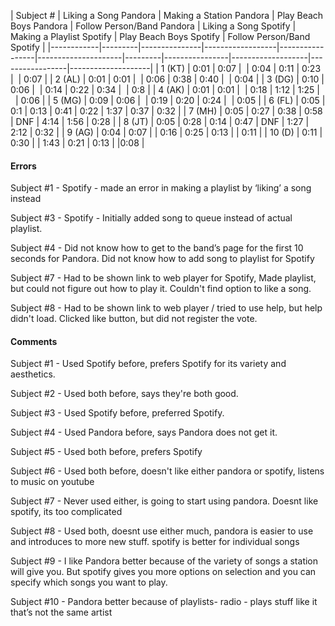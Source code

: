 | Subject # | Liking a Song Pandora  | Making a Station Pandora | Play Beach Boys Pandora  | Follow Person/Band Pandora  | Liking  a Song Spotify | Making a Playlist Spotify | Play Beach Boys Spotify | Follow Person/Band Spotify |
|------------|---------|---------------|------------------|-----------------|---------------------|---------|----------------|-------------------|-----------------|--------------------|
| 1 (KT) | 0:01 | 0:07 |  | 0:04 | 0:11 | 0:23 |  | 0:07 |
| 2 (AL) | 0:01 | 0:01 |  | 0:06 | 0:38 | 0:40 |  | 0:04 |
| 3 (DG) | 0:10 | 0:06 |  | 0:14 | 0:22 | 0:34 |  | 0:8 |
| 4 (AK) | 0:01 | 0:01 |  | 0:18 | 1:12 | 1:25 |  | 0:06 |
| 5 (MG) | 0:09 | 0:06 |  | 0:19 | 0:20 | 0:24 |  | 0:05 |
| 6 (FL) | 0:05 | 0:1 | 0:13 | 0:41 | 0:22 | 1:37 | 0:37 | 0:32 |
| 7 (MH) | 0:05 | 0:27 | 0:38 | 0:58 | DNF | 4:14 | 1:56 | 0:28 |
| 8 (JT) | 0:05 | 0:28 | 0:14 | 0:47 | DNF | 1:27 | 2:12 | 0:32 |
| 9 (AG) | 0:04 | 0:07 |  | 0:16 | 0:25 | 0:13 |  | 0:11 |
| 10 (D) | 0:11 | 0:30 |  | 1:43 | 0:21 | 0:13 |  |0:08 |


#### Errors

Subject #1 - Spotify - made an error in making a playlist by ‘liking’ a song instead

Subject #3 - Spotify - Initially added song to queue instead of actual playlist.

Subject #4 - Did not know how to get to the band’s page for the first 10 seconds for Pandora. Did not know how to add song to playlist for Spotify

Subject #7 - Had to be shown link to web player for Spotify, Made playlist, but could not figure out how to play it. Couldn't find option to like a song.

Subject #8 - Had to be shown link to web player / tried to use help, but help didn't load. Clicked like button, but did not register the vote. 


#### Comments

Subject #1 - Used Spotify before, prefers Spotify for its variety and aesthetics.

Subject #2 - Used both before, says they're both good.

Subject #3 - Used Spotify before, preferred Spotify.

Subject #4 - Used Pandora before, says Pandora does not get it. 

Subject #5 - Used both before, prefers Spotify

Subject #6 - Used both before, doesn't like either pandora or spotify, listens to music on youtube

Subject #7 - Never used either, is going to start using pandora. Doesnt like spotify, its too complicated

Subject #8 - Used both, doesnt use either much, pandora is easier to use and introduces to more new stuff. spotify is better for individual songs

Subject #9 - I like Pandora better because of the variety of songs a station will give you. But spotify gives you more options on selection and  you can specify which songs you want to play. 

Subject #10 - Pandora better because of playlists- radio - plays stuff like it that’s not the same artist


